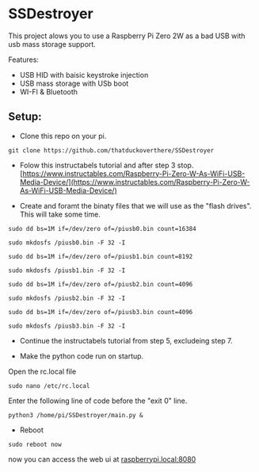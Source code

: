 # SSDestroyer

This project alows you to use a Raspberry Pi Zero 2W as a bad USB with usb mass storage support.

Features:
- USB HID with baisic keystroke injection
- USB mass storage with USb boot
- WI-FI & Bluetooth

## Setup:

- Clone this repo on your pi.
```
git clone https://github.com/thatduckoverthere/SSDestroyer
```
- Folow this instructabels tutorial and after step 3 stop.[https://www.instructables.com/Raspberry-Pi-Zero-W-As-WiFi-USB-Media-Device/](https://www.instructables.com/Raspberry-Pi-Zero-W-As-WiFi-USB-Media-Device/)

- Create and foramt the binaty files that we will use as the "flash drives". This will take some time.
```
sudo dd bs=1M if=/dev/zero of=/piusb0.bin count=16384
```
```
sudo mkdosfs /piusb0.bin -F 32 -I
```

```
sudo dd bs=1M if=/dev/zero of=/piusb1.bin count=8192 
```
```
sudo mkdosfs /piusb1.bin -F 32 -I
```

```
sudo dd bs=1M if=/dev/zero of=/piusb2.bin count=4096
```
```
sudo mkdosfs /piusb2.bin -F 32 -I
```

```
sudo dd bs=1M if=/dev/zero of=/piusb3.bin count=4096
```
```
sudo mkdosfs /piusb3.bin -F 32 -I
```
- Continue the instructabels tutorial from step 5, excludeing step 7.

- Make the python code run on startup.


Open the rc.local file
```
sudo nano /etc/rc.local
```
Enter the following line of code before the "exit 0" line.
```
python3 /home/pi/SSDestroyer/main.py &
```
- Reboot
```
sudo reboot now
```
now you can access the web ui at [raspberrypi.local:8080](raspberrypi.local:8080)